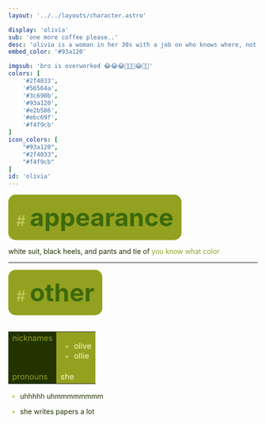 ```yaml
---
layout: '../../layouts/character.astro'

display: 'olivia'
sub: 'one more coffee please..'
desc: 'olivia is a woman in her 30s with a job on who knows where, not even i know, but she hates it and feels overworked'
embed_color: '#93a120'

imgsub: 'bro is overworked 😂😂😂🤣🤣🤣😂💯💯'
colors: [
    '#2f4033',
    '#56564a',
    '#3c690b',
    '#93a120',
    '#e2b586',
    '#ebc69f',
    '#f4f9cb'
]
icon_colors: [
    "#93a120",
    "#2f4033",
    "#f4f9cb"
]
id: 'olivia'
---
```


<style>
    :root {
        --header-color: #003;
        --header-logo-color-1: #f4f9cb;
        --header-logo-color-2: #93a120;

        --col-bright: #f4f9cb;
        --col-light: #cc6;
        --col-main: #93a120;
        --col-dim: #3c690b;
        --col-dark: #230;

        --col-bg: #f4f9cb;
        --col-char-bg: #3c690b;

        --col-link: #93a120;
        --col-link-hover: #f4f9cb
    }    

    html {
        color: var(--col-dark);
    }

    td {
        background-color: var(--col-main);
        color: var(--col-bright);
    }

    td.name {
        background-color: var(--col-dark);
        color: var(--col-main);
        box-shadow: unset;
        align-content: start;
    }

    li::marker {
        color: var(--col-light);  
    }
</style>

<section id="appearance" style="text-align: left">

<div style="background-color: var(--col-main); padding: 16px; border-radius: 15px; width: fit-content;">
<a style="text-decoration: none;" href="#appearance">
<span style="font-size: 30px; color: var(--col-light)">#&nbsp;</span><span style="font-weight: bolder; font-size: 50px; margin: 0; margin-top: 30px; color: var(--col-dim)">appearance</span>
</a>
</div>

white suit, black heels, and pants and tie of <span style="color: #93a120;">you know what color</span>
</section>

<hr />
<section id="other" style="text-align: left">

<div style="background-color: var(--col-main); padding: 16px; border-radius: 15px; width: fit-content;">
<a style="text-decoration: none;" href="#other">
<span style="font-size: 30px; color: var(--col-light)">#&nbsp;</span><span style="font-weight: bolder; font-size: 50px; margin: 0; margin-top: 30px; color: var(--col-dim)">other</span>
</a>
</div>

<br/>
<table>

<tr>
    <td class="name">nicknames</td>
    <td>

- olive
- ollie

</td>
</tr>

<tr>
    <td class="name">pronouns</td>
    <td>she</td>
</tr>

</table>

- uhhhhh uhmmmmmmmm

- she writes papers a lot

</section>